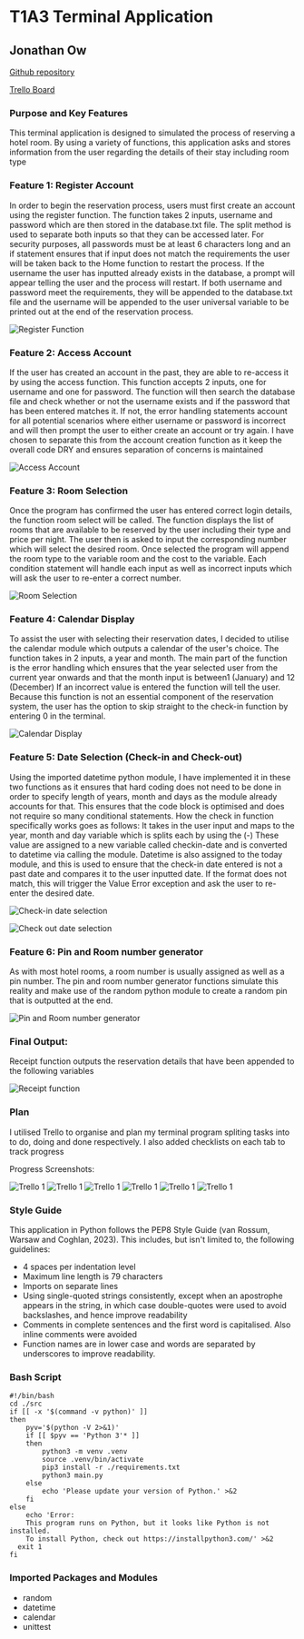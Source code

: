 # T1A3 Terminal Application 
## Jonathan Ow

[Github repository](https://github.com/Jow17/Terminal-App-Hotel-Reservation-System)

[Trello Board](https://trello.com/b/KJVgGyet/hotel-reservation-terminal-app)

### Purpose and Key Features

This terminal application is designed to simulated the process of reserving a hotel room. By using a variety of functions, this application asks and stores information from the user regarding the details of their stay including room type

### Feature 1: Register Account

In order to begin the reservation process, users must first create an account using the register function. The function takes 2 inputs, username and password which are then stored in the database.txt file. The split method is used to separate both inputs so that they can be accessed later. For security purposes, all passwords must be at least 6 characters long and an if statement ensures that if input does not match the requirements the user will be taken back to the Home function to restart the process. If the username the user has inputted already exists in the database, a prompt will appear telling the user and the process will restart. If both username and password meet the requirements, they will be appended to the database.txt file and the username will be appended to the user universal variable to be printed out at the end of the reservation process.

![Register Function](docs/Register_Function.JPG)

### Feature 2: Access Account

If the user has created an account in the past, they are able to re-access it by using the access function. This function accepts 2 inputs, one for username and one for password. The function will then search the database file and check whether or not the username exists and if the password that has been entered matches it. If not, the error handling statements account for all potential scenarios where either username or password is incorrect and will then prompt the user to either create an account or try again. I have chosen to separate this from the account creation function as it keep the overall code DRY and ensures separation of concerns is maintained

![Access Account](docs/Access_function.JPG)

### Feature 3: Room Selection 

Once the program has confirmed the user has entered correct login details, the function room select will be called. The function displays the list of rooms that are available to be reserved by the user including their type and price per night. The user then is asked to input the corresponding number which will select the desired room. Once selected the program will append the room type to the variable room and the cost to the variable. Each condition statement will handle each input as well as incorrect inputs which will ask the user to re-enter a correct number. 

![Room Selection](docs/room_select_function.JPG)

### Feature 4: Calendar Display

To assist the user with selecting their reservation dates, I decided to utilise the calendar module which outputs a calendar of the user's choice. The function takes in 2 inputs, a year and month. The main part of the function is the error handling which ensures that the year selected user from the current year onwards and that the month input is between1 (January) and 12 (December) If an incorrect value is entered the function will tell the user. Because this function is not an essential component of the reservation system, the user has the option to skip straight to the check-in function by entering 0 in the terminal. 

![Calendar Display](docs/Calendar_function.JPG)

### Feature 5: Date Selection (Check-in and Check-out)

Using the imported datetime python module, I have implemented it in these two functions as it ensures that hard coding does not need to be done in order to specify length of years, month and days as the module already accounts for that. This ensures that the code block is optimised and does not require so many conditional statements. How the check in function specifically works goes as follows: It takes in the user input and maps to the year, month and day variable which is splits each by using the (-) These value are assigned to a new variable called checkin-date and is converted to datetime via calling the module. Datetime is also assigned to the today module, and this is used to ensure that the check-in date entered is not a past date and compares it to the user inputted date. If the format does not match, this will trigger the Value Error exception and ask the user to re-enter the desired date. 

![Check-in date selection](docs/Checkin_date_function.JPG)

![Check out date selection](docs/checkout_function.JPG)


### Feature 6: Pin and Room number generator 

As with most hotel rooms, a room number is usually assigned as well as a pin number. The pin and room number generator functions simulate this reality and make use of the random python module to create a random pin that is outputted at the end. 

![Pin and Room number generator](docs/room_pin_function.JPG)

### Final Output:

Receipt function outputs the reservation details that have been appended to the following variables

![Receipt function](docs/receipt_function.JPG)

### Plan 

I utilised Trello to organise and plan my terminal program spliting tasks into to do, doing and done respectively. I also added checklists on each tab to track progress

Progress Screenshots: 

![Trello 1](docs/Trello_1.JPG)
![Trello 1](docs/Trello_2.JPG)
![Trello 1](docs/Trello_3.JPG)
![Trello 1](docs/Trello_4.JPG)
![Trello 1](docs/Trello_5.JPG)
![Trello 1](docs/Trello_6.JPG)

### Style Guide

This application in Python follows the PEP8 Style Guide (van Rossum, Warsaw and Coghlan, 2023). This includes, but isn't limited to, the following guidelines:
* 4 spaces per indentation level
* Maximum line length is 79 characters
* Imports on separate lines
* Using single-quoted strings consistently, except when an apostrophe appears in the string, in which case double-quotes were used to avoid backslashes, and hence improve readability
* Comments in complete sentences and the first word is capitalised. Also inline comments were avoided
* Function names are in lower case and words are separated by underscores to improve readability.

### Bash Script

```
#!/bin/bash
cd ./src
if [[ -x '$(command -v python)' ]]
then
    pyv='$(python -V 2>&1)'
    if [[ $pyv == 'Python 3'* ]]
    then
        python3 -m venv .venv 
        source .venv/bin/activate
        pip3 install -r ./requirements.txt
        python3 main.py
    else
        echo 'Please update your version of Python.' >&2
    fi 
else
    echo 'Error: 
    This program runs on Python, but it looks like Python is not installed.
    To install Python, check out https://installpython3.com/' >&2
  exit 1
fi

```

### Imported Packages and Modules

* random
* datetime
* calendar
* unittest
